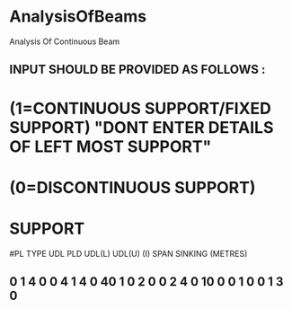 # AnalysisOfBeams
Analysis Of Continuous Beam

INPUT SHOULD BE PROVIDED AS FOLLOWS :
-----------------------------------------------------------------------------------------------------
# (1=CONTINUOUS SUPPORT/FIXED SUPPORT) "DONT ENTER DETAILS OF LEFT MOST SUPPORT"
# (0=DISCONTINUOUS SUPPORT)           
#
#     SUPPORT
#PL	   TYPE    	UDL   	PLD   	UDL(L)      UDL(U)	   (I)	    SPAN    SINKING (METRES)

 0	    1	    	4       	0	      0	  		   	4         1	        4       0
 40	    1		    0	        2	      0	 	  	   	0         2         4	      0
 10	    0		    0	        1	      0	 		    	0         1         3       0
--------------------------------------------------------------------------------------------------------
